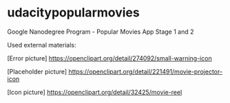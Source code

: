 # udacitypopularmovies
Google Nanodegree Program - Popular Movies App Stage 1 and 2

Used external materials:

[Error picture]
https://openclipart.org/detail/274092/small-warning-icon

[Placeholder picture]
https://openclipart.org/detail/221491/movie-projector-icon

[Icon picture]
https://openclipart.org/detail/32425/movie-reel
